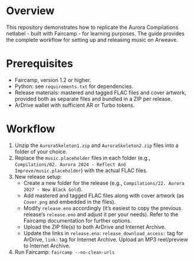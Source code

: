 # Overview

This repository demonstrates how to replicate the Aurora Compilations netlabel - built with Faircamp - for learning purposes. The guide provides the complete workflow for setting up and releasing music on Arweave.

# Prerequisites

* Faircamp, version 1.2 or higher.
* Python: see `requirements.txt` for dependencies.
* Release materials: mastered and tagged FLAC files and cover artwork, provided both as separate files and bundled in a ZIP per release.
* ArDrive wallet with sufficient AR or Turbo tokens.

# Workflow

1. Unzip the `AuroraSkeleton1.zip` and `AuroraSkeleton2.zip` files into a folder of your choice.
2. Replace the `music.placeholder` files in each folder (e.g., `Compilations/02. Aurora 2024 - Reflect And Improve/music.placeholder`) with the actual FLAC files.
3. New release setup:
   * Create a new folder for the release (e.g., `Compilations/22. Aurora 2027 - New Black Gold`).
   * Add mastered and tagged FLAC files along with cover artwork (as `Cover.png` and embedded in the files).
   * Modify `release.eno` accordingly (it’s easiest to copy the previous release’s `release.eno` and adjust it per your needs). Refer to the Faircamp documentation for further options.
   * Upload the ZIP file(s) to both ArDrive and Internet Archive.
   * Update the links in `release.eno`: `release_download_access:` tag for ArDrive, `link:` tag for Internet Archive. Upload an MP3 reel/preview to Internet Archive.
4. Run Faircamp: `faircamp --no-clean-urls`
